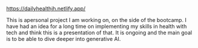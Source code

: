 https://dailyhealthjh.netlify.app/

This is apersonal project I am working on, on the side of the bootcamp. I have had an idea for a long time on implementing my skills in health with tech and think this is a presentation of that. It is ongoing and the main goal is to be able to dive deeper into generative AI. 
